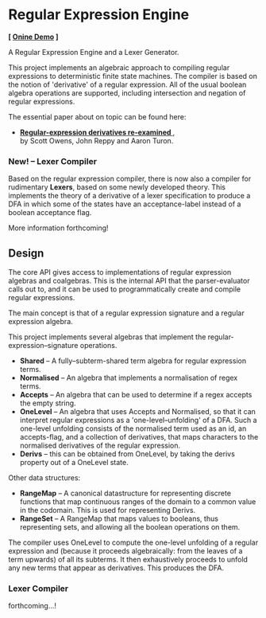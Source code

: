 Regular Expression Engine
=========================

**[ [Onine Demo][demo] ]**

A Regular Expression Engine and a Lexer Generator. 

This project implements an algebraic approach to compiling regular expressions to deterministic finite state machines. 
The compiler is based on the notion of 'derivative' of a regular expression. 
All of the usual boolean algebra operations are supported, including intersection and negation of regular expressions. 

The essential paper about on topic can be found here: 

* **[Regular-expression derivatives re-examined
][paper]**,  
  by Scott Owens, John Reppy and Aaron Turon.


### New! – Lexer Compiler

Based on the regular expression compiler, there is now also a compiler for rudimentary **Lexers**, based on some newly developed theory. This implements the theory of a derivative of a lexer specification to produce a DFA in which some of the states have an acceptance-label instead of a boolean acceptance flag. 

More information forthcoming!

[demo]: https://alwinb.github.io/ab-regex/test/compiler.html
[paper]: https://www.ccs.neu.edu/home/turon/re-deriv.pdf

Design
------

The core API gives access to implementations of regular expression algebras and coalgebras. This is the internal API that the parser-evaluator calls out to, and it can be used to programmatically create and compile regular expressions. 

The main concept is that of a regular expression signature and a regular expression algebra.

This project implements several algebras that implement the regular-expression–signature operations. 

- **Shared** – A fully–subterm-shared term algebra for regular expression terms. 
- **Normalised** – An algebra that implements a normalisation of regex terms. 
- **Accepts** – An algebra that can be used to determine if a regex accepts the empty string. 
- **OneLevel** – An algebra that uses Accepts and Normalised, so that it can interpret regular expressions as a 'one-level–unfolding' of a DFA. Such a one-level unfolding consists of the normalised term used as an id, an accepts-flag, and a collection of derivatives, that maps characters to the normalised derivatives of the regular expression.
- **Derivs** – this can be obtained from OneLevel, by taking the derivs property out of a OneLevel state. 

Other data structures:

- **RangeMap** – A canonical datastructure for representing discrete functions that map continuous ranges of the domain to a common value in the codomain. This is used for representing Derivs. 
- **RangeSet** – A RangeMap that maps values to booleans, thus representing sets, and allowing all the boolean operations on them. 

The compiler uses OneLevel to compute the one-level unfolding of a regular expression and (because it proceeds algebraically: from the leaves of a term upwards) of all its subterms. It then exhaustively proceeds to unfold any new terms that appear as derivatives. This produces the DFA. 


### Lexer Compiler

forthcoming...!
